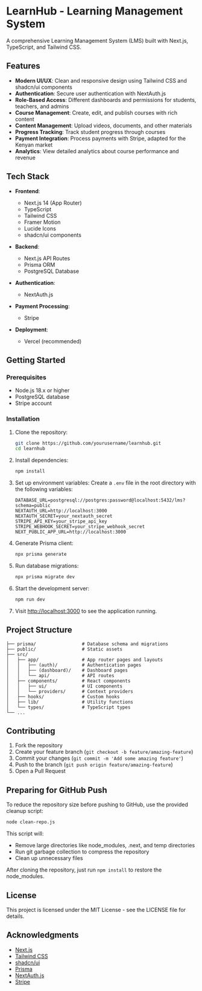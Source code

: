 # LearnHub - Learning Management System

A comprehensive Learning Management System (LMS) built with Next.js, TypeScript, and Tailwind CSS.

## Features

- **Modern UI/UX**: Clean and responsive design using Tailwind CSS and shadcn/ui components
- **Authentication**: Secure user authentication with NextAuth.js
- **Role-Based Access**: Different dashboards and permissions for students, teachers, and admins
- **Course Management**: Create, edit, and publish courses with rich content
- **Content Management**: Upload videos, documents, and other materials
- **Progress Tracking**: Track student progress through courses
- **Payment Integration**: Process payments with Stripe, adapted for the Kenyan market
- **Analytics**: View detailed analytics about course performance and revenue

## Tech Stack

- **Frontend**:
  - Next.js 14 (App Router)
  - TypeScript
  - Tailwind CSS
  - Framer Motion
  - Lucide Icons
  - shadcn/ui components

- **Backend**:
  - Next.js API Routes
  - Prisma ORM
  - PostgreSQL Database

- **Authentication**:
  - NextAuth.js

- **Payment Processing**:
  - Stripe

- **Deployment**:
  - Vercel (recommended)

## Getting Started

### Prerequisites

- Node.js 18.x or higher
- PostgreSQL database
- Stripe account

### Installation

1. Clone the repository:
   ```bash
   git clone https://github.com/yourusername/learnhub.git
   cd learnhub
   ```

2. Install dependencies:
   ```bash
   npm install
   ```

3. Set up environment variables:
   Create a `.env` file in the root directory with the following variables:
   ```
   DATABASE_URL=postgresql://postgres:password@localhost:5432/lms?schema=public
   NEXTAUTH_URL=http://localhost:3000
   NEXTAUTH_SECRET=your_nextauth_secret
   STRIPE_API_KEY=your_stripe_api_key
   STRIPE_WEBHOOK_SECRET=your_stripe_webhook_secret
   NEXT_PUBLIC_APP_URL=http://localhost:3000
   ```

4. Generate Prisma client:
   ```bash
   npx prisma generate
   ```

5. Run database migrations:
   ```bash
   npx prisma migrate dev
   ```

6. Start the development server:
   ```bash
   npm run dev
   ```

7. Visit [http://localhost:3000](http://localhost:3000) to see the application running.

## Project Structure

```
├── prisma/                 # Database schema and migrations
├── public/                 # Static assets
├── src/
│   ├── app/                # App router pages and layouts
│   │   ├── (auth)/         # Authentication pages
│   │   ├── (dashboard)/    # Dashboard pages
│   │   └── api/            # API routes
│   ├── components/         # React components
│   │   ├── ui/             # UI components
│   │   └── providers/      # Context providers
│   ├── hooks/              # Custom hooks
│   ├── lib/                # Utility functions
│   └── types/              # TypeScript types
└── ...
```

## Contributing

1. Fork the repository
2. Create your feature branch (`git checkout -b feature/amazing-feature`)
3. Commit your changes (`git commit -m 'Add some amazing feature'`)
4. Push to the branch (`git push origin feature/amazing-feature`)
5. Open a Pull Request

## Preparing for GitHub Push

To reduce the repository size before pushing to GitHub, use the provided cleanup script:

```bash
node clean-repo.js
```

This script will:
- Remove large directories like node_modules, .next, and temp directories
- Run git garbage collection to compress the repository
- Clean up unnecessary files

After cloning the repository, just run `npm install` to restore the node_modules.

## License

This project is licensed under the MIT License - see the LICENSE file for details.

## Acknowledgments

- [Next.js](https://nextjs.org/)
- [Tailwind CSS](https://tailwindcss.com/)
- [shadcn/ui](https://ui.shadcn.com/)
- [Prisma](https://www.prisma.io/)
- [NextAuth.js](https://next-auth.js.org/)
- [Stripe](https://stripe.com/)
